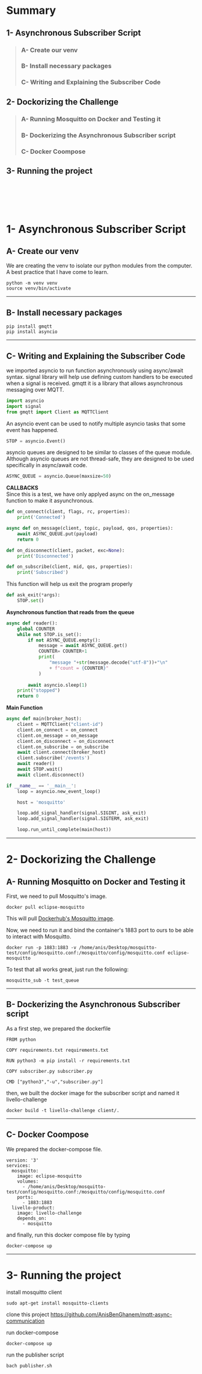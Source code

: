 # Summary
## 1- Asynchronous Subscriber Script
> ### A- Create our venv
> ### B- Install necessary packages
> ### C- Writing and Explaining the Subscriber Code
## 2- Dockorizing the Challenge
> ### A- Running Mosquitto on Docker and Testing it
> ### B- Dockerizing the Asynchronous Subscriber script
> ### C- Docker Coompose
## 3- Running the project
</br></br></br></br>



# 1- Asynchronous Subscriber Script

## A- Create our venv
We are creating the venv to isolate our python modules from the computer. A best practice that I have come to learn.

``` shell
python -m venv venv
source venv/bin/activate
```
  
    
      

---
## B- Install necessary packages
``` shell
pip install gmqtt
pip install asyncio
```

---
## C- Writing and Explaining the Subscriber Code
we imported asyncio to run function asynchronously using async/await syntax.
signal library will help use defining custom handlers to be executed when a signal is received.
gmqtt it is a library that allows asynchronous messaging over MQTT.
``` python
import asyncio
import signal
from gmqtt import Client as MQTTClient
```

An asyncio event can be used to notify multiple asyncio tasks that some event has happened.

``` python
STOP = asyncio.Event()
```

asyncio queues are designed to be similar to classes of the queue module. Although asyncio queues are not thread-safe, they are designed to be used specifically in async/await code.

``` python
ASYNC_QUEUE = asyncio.Queue(maxsize=50) 
```

____CALLBACKS____\
Since this is a test, we have only applyed async on the on_message function to make it asyunchronous.

``` python
def on_connect(client, flags, rc, properties):
    print('Connected')

async def on_message(client, topic, payload, qos, properties):
    await ASYNC_QUEUE.put(payload)
    return 0

def on_disconnect(client, packet, exc=None):
    print('Disconnected')

def on_subscribe(client, mid, qos, properties):
    print('Subscribed')
```

This function will help us exit the program properly

``` python
def ask_exit(*args):
    STOP.set()
```

____Asynchronous function that reads from the queue____

``` python
async def reader():
    global COUNTER
    while not STOP.is_set():
        if not ASYNC_QUEUE.empty():
            message = await ASYNC_QUEUE.get()
            COUNTER= COUNTER+1
            print(
                "message "+str(message.decode("utf-8"))+"\n"
                + f"count = {COUNTER}"
            )
            
        await asyncio.sleep(1)
    print("stopped")
    return 0
```

____Main Function____

``` python
async def main(broker_host):
    client = MQTTClient("client-id")
    client.on_connect = on_connect
    client.on_message = on_message
    client.on_disconnect = on_disconnect
    client.on_subscribe = on_subscribe
    await client.connect(broker_host)
    client.subscribe('/events')
    await reader()
    await STOP.wait()
    await client.disconnect()

if __name__ == '__main__':
    loop = asyncio.new_event_loop()

    host = 'mosquitto'

    loop.add_signal_handler(signal.SIGINT, ask_exit)
    loop.add_signal_handler(signal.SIGTERM, ask_exit)

    loop.run_until_complete(main(host))
```


---


# 2- Dockorizing the Challenge

## A- Running Mosquitto on Docker and Testing it

First, we need to pull Mosquitto's image.

``` shell
docker pull eclipse-mosquitto 
```

This will pull [Dockerhub's Mosquitto image](https://hub.docker.com/_/eclipse-mosquitto).

Now, we need to run it and bind the container's 1883 port to ours to be able to interact with Mosquitto.

``` shell
docker run -p 1883:1883 -v /home/anis/Desktop/mosquitto-test/config/mosquitto.conf:/mosquitto/config/mosquitto.conf eclipse-mosquitto
```

To test that all works great, just run the following:

``` shell
mosquitto_sub -t test_queue
```
---


## B- Dockerizing the Asynchronous Subscriber script
As a first step, we prepared the dockerfile 
``` docker
FROM python

COPY requirements.txt requirements.txt

RUN python3 -m pip install -r requirements.txt

COPY subscriber.py subscriber.py

CMD ["python3","-u","subscriber.py"]
```
then, we built the docker image for the subscriber script and named it livello-challenge 
``` shell
docker build -t livello-challenge client/.
```
---
## C- Docker Coompose
We prepared the docker-compose file.
``` docker
version: '3'
services:
  mosquitto:
    image: eclipse-mosquitto
    volumes:
      - /home/anis/Desktop/mosquitto-test/config/mosquitto.conf:/mosquitto/config/mosquitto.conf
    ports:
      - 1883:1883
  livello-product:
    image: livello-challenge
    depends_on:
      - mosquitto
```
and finally, run this docker compose file by typing
``` shell
docker-compose up
```

---
# 3- Running the project
install mosquitto client
``` shell
sudo apt-get install mosquitto-clients
```

clone this project 
https://github.com/AnisBenGhanem/mqtt-async-communication


run docker-compose
``` shell
docker-compose up
```

run the publisher script
``` shell
bach publisher.sh
```